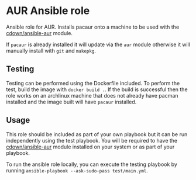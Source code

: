 # AUR Ansible role

Ansible role for AUR. Installs pacaur onto a machine to be used with the [cdown/ansible-aur](https://github.com/cdown/ansible-aur) module.

If `pacaur` is already installed it will update via the `aur` module otherwise it will manually install with `git` and `makepkg`.

## Testing

Testing can be performed using the Dockerfile included. To perform the test, build the image with `docker build .`. If the build is successful then the role works on an archlinux machine that does not already have pacman installed and the image built will have `pacaur` installed.

## Usage

This role should be included as part of your own playbook but it can be run independently using the test playbook. You will be required to have the [cdown/ansible-aur](https://github.com/cdown/ansible-aur) module installed on your system or as part of your playbook.

To run the ansible role locally, you can execute the testing playbook by running `ansible-playbook --ask-sudo-pass test/main.yml`.
